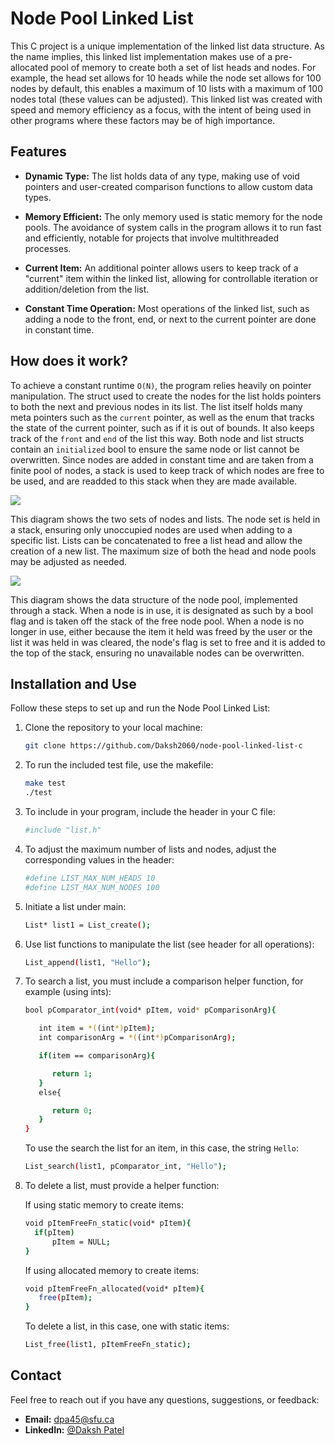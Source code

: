 # Node Pool Linked List

This C project is a unique implementation of the linked list data structure. As the name implies, this linked list implementation makes use of a pre-allocated pool of memory to create both a set of list heads and nodes. For example, the head set allows for 10 heads while the node set allows for 100 nodes by default, this enables a maximum of 10 lists with a maximum of 100 nodes total (these values can be adjusted). This linked list was created with speed and memory efficiency as a focus, with the intent of being used in other programs where these factors may be of high importance.

## Features

- **Dynamic Type:** The list holds data of any type, making use of void pointers and user-created comparison functions to allow custom data types.

- **Memory Efficient:** The only memory used is static memory for the node pools. The avoidance of system calls in the program allows it to run fast and efficiently, notable for projects that involve multithreaded processes.

- **Current Item:** An additional pointer allows users to keep track of a "current" item within the linked list, allowing for controllable iteration or addition/deletion from the list.

- **Constant Time Operation:** Most operations of the linked list, such as adding a node to the front, end, or next to the current pointer are done in constant time.

## How does it work?

To achieve a constant runtime `O(N)`, the program relies heavily on pointer manipulation. The struct used to create the nodes for the list holds pointers to both the next and previous nodes in its list. The list itself holds many meta pointers such as the `current` pointer, as well as the enum that tracks the state of the current pointer, such as if it is out of bounds. It also keeps track of the `front` and `end` of the list this way. Both node and list structs contain an `initialized` bool to ensure the same node or list cannot be overwritten. Since nodes are added in constant time and are taken from a finite pool of nodes, a stack is used to keep track of which nodes are free to be used, and are readded to this stack when they are made available.

![](images/.png)

This diagram shows the two sets of nodes and lists. The node set is held in a stack, ensuring only unoccupied nodes are used when adding to a specific list. Lists can be concatenated to free a list head and allow the creation of a new list. The maximum size of both the head and node pools may be adjusted as needed.

![](images/.png)

This diagram shows the data structure of the node pool, implemented through a stack. When a node is in use, it is designated as such by a bool flag and is taken off the stack of the free node pool. When a node is no longer in use, either because the item it held was freed by the user or the list it was held in was cleared, the node's flag is set to free and it is added to the top of the stack, ensuring no unavailable nodes can be overwritten.

## Installation and Use

Follow these steps to set up and run the Node Pool Linked List:

1. Clone the repository to your local machine:

   ```bash
   git clone https://github.com/Daksh2060/node-pool-linked-list-c
   ```

2. To run the included test file, use the makefile:

   ```bash
   make test
   ./test
   ```

3. To include in your program, include the header in your C file:

   ```bash
   #include "list.h"
   ```

4. To adjust the maximum number of lists and nodes, adjust the corresponding values in the header:

   ```bash
   #define LIST_MAX_NUM_HEADS 10
   #define LIST_MAX_NUM_NODES 100
   ```

5. Initiate a list under main:

   ```bash
   List* list1 = List_create();
   ```

6. Use list functions to manipulate the list (see header for all operations):

   ```bash
   List_append(list1, "Hello");
   ```

7. To search a list, you must include a comparison helper function, for example (using ints):

   ```bash
   bool pComparator_int(void* pItem, void* pComparisonArg){

      int item = *((int*)pItem);
      int comparisonArg = *((int*)pComparisonArg);

      if(item == comparisonArg){

         return 1;
      }
      else{

         return 0;
      }
   }
   ```
   To use the search the list for an item, in this case, the string `Hello`:

   ```bash
   List_search(list1, pComparator_int, "Hello");
   ```

8. To delete a list, must provide a helper function:

   If using static memory to create items:

   ```bash
   void pItemFreeFn_static(void* pItem){
     if(pItem)
         pItem = NULL;
   }
   ```

   If using allocated memory to create items:

   ```bash
   void pItemFreeFn_allocated(void* pItem){
      free(pItem);
   }
   ```

   To delete a list, in this case, one with static items:

   ```bash
   List_free(list1, pItemFreeFn_static);
   ```

## Contact

Feel free to reach out if you have any questions, suggestions, or feedback:

- **Email:** dpa45@sfu.ca
- **LinkedIn:** [@Daksh Patel](https://www.linkedin.com/in/daksh-patel-956622290/)
